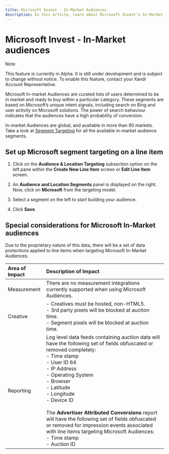 ```yaml
---
title: Microsoft Invest - In-Market Audiences
description: In this article, learn about Microsoft Invest's In-Market audiences, which consist of curated groups of users actively thinking about buying in a specific category. 
---
```


# Microsoft Invest - In-Market audiences

> [!NOTE]
> This feature is currently in Alpha. It is still under development and is subject to change without notice. To enable this feature, contact your Xandr Account Representative.

Microsoft In-market Audiences are curated lists of users determined to be in market and ready to buy within a particular category. These
segments are based on Microsoft’s unique intent signals, including search on Bing and user activity on Microsoft solutions. The power of
search behaviour indicates that the audiences have a high probability of conversion.

In-market Audiences are global, and available in more than 90 markets. Take a look at [Segment Targeting](https://download.microsoft.com/download/6/f/7/6f755603-e9af-4148-9e52-02e1fb7262b0/Xandr/In-Market-Audiences-segment-list-for-Invest.xlsx) for all the available in-market audience segments.

## Set up Microsoft segment targeting on a line item

1. Click on the **Audience & Location Targeting** subsection option on the left pane within the **Create New Line Item** screen or **Edit Line Item** screen.

1. An **Audience and Location Segments** panel is displayed on the right. Now, click on **Microsoft** from the targeting model.

1. Select a segment on the left to start building your audience.

1. Click **Save**.

## Special considerations for Microsoft In-Market audiences

Due to the proprietary nature of this data, there will be a set of data protections applied to line items when targeting Microsoft In-Market Audiences.

| Area of Impact | Description of Impact |
|:---|:---|
| Measurement | There are no measurement integrations currently supported when using Microsoft Audiences. |
| Creative | - Creatives must be hosted, non-HTML5. <br> - 3rd party pixels will be blocked at auction time. <br> - Segment pixels will be blocked at auction time. |
| Reporting | Log level data feeds containing auction data will have the following set of fields obfuscated or removed completely:<br> - Time stamp<br> - User ID 64<br> - IP Address<br> - Operating System<br> - Browser<br> - Latitude<br> - Longitude<br> - Device ID<br><br> The **Advertiser Attributed Conversions** report will have the following set of fields obfuscated or removed for impression events associated with line items targeting Microsoft Audiences:<br> - Time stamp<br> - Auction ID |
